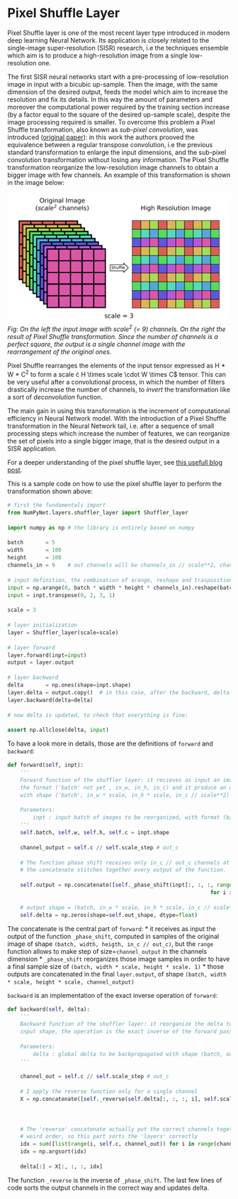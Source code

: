 # Pixel Shuffle Layer

Pixel Shuffle layer is one of the most recent layer type introduced in modern deep learning Neural Network.
Its application is closely related to the single-image super-resolution (SISR) research, i.e the techniques ensemble which aim is to produce a high-resolution image from a single low-resolution one.

The first SISR neural networks start with a pre-processing of low-resolution image in input with a bicubic up-sample.
Then the image, with the same dimension of the desired output, feeds the model which aim to increase the resolution and fix its details.
In this way the amount of parameters and moreover the computational power required by the training section increase (by a factor equal to the square of the desired up-sample scale), despite the image processing required is smaller.
To overcome this problem a Pixel Shuffle transformation, also known as *sub-pixel convolution*, was introduced ([original paper](https://arxiv.org/abs/1609.05158)): in this work the authors prooved the equivalence between a regular transpose convolution, i.e the previous standard transformation to enlarge the input dimensions, and the sub-pixel convolution transformation without losing any information.
The Pixel Shuffle transformation reorganize the low-resolution image channels to obtain a bigger image with few channels.
An example of this transformation is shown in the image below:

![pixel shuffle](../images/pixelshuffle.svg)
*Fig: On the left the input image with scale<sup>2</sup> (= 9) channels.
On the right the result of Pixel Shuffle transformation.
Since the number of channels is a perfect square, the output is a single channel image with the rearrangement of the original ones.*

Pixel Shuffle rearranges the elements of the input tensor expressed as H * W * C<sup>2</sup> to form a scale &cdot; H \times scale \cdot W \times C$ tensor.
This can be very useful after a convolutional process, in which the number of filters drastically increase the number of channels, to *invert* the transformation like a sort of *deconvolution* function.

The main gain in using this transformation is the increment of computational efficiency in Neural Network model.
With the introduction of a Pixel Shuffle transformation in the Neural Network tail, i.e. after a sequence of small processing steps which increase the number of features, we can reorganize the set of pixels into a single bigger image, that is the desired output in a SISR application.

For a deeper understanding of the pixel shuffle layer, see [this usefull blog post](https://medium.com/@hirotoschwert/introduction-to-deep-super-resolution-c052d84ce8cf).

This is a sample code on how to use the pixel shuffle layer to perform the transformation shown above:

```python
# first the fundamentals import
from NumPyNet.layers.shuffler_layer import Shuffler_layer

import numpy as np # the library is entirely based on numpy

batch       = 5
width       = 100
height      = 100
channels_in = 9    # out channels will be channels_in // scale**2, channels in must be an high number

# input definition, the combination of arange, reshape and trasposition offers a nice visualization, but any (batch, width, height, channels) array is ok
input = np.arange(0, batch * width * height * channels_in).reshape(batch, channels_in, width, height)
input = inpt.transpose(0, 2, 3, 1)

scale = 3

# layer initialization
layer = Shuffler_layer(scale=scale)

# layer forward
layer.forward(inpt=input)
output = layer.output

# layer backward
delta       = np.ones(shape=inpt.shape)
layer.delta = output.copy()  # in this case, after the backward, delta will be the same as input!
layer.backward(delta=delta)

# now delta is updated, to check that everything is fine:

assert np.allclose(delta, input)
```

To have a look more in details, those are the definitions of `forward` and `backward`:

```python
def forward(self, inpt):
	'''
	Forward function of the shuffler layer: it recieves as input an image in
	the format ('batch' not yet , in_w, in_h, in_c) and it produce an output
	with shape ('batch', in_w * scale, in_h * scale, in_c // scale**2)

	Parameters:
		inpt : input batch of images to be reorganized, with format (batch, in_w, in_h, in_c)
	'''
	self.batch, self.w, self.h, self.c = inpt.shape

	channel_output = self.c // self.scale_step # out_c

	# The function phase shift receives only in_c // out_c channels at a time
	# the concatenate stitches together every output of the function.

	self.output = np.concatenate([self._phase_shift(inpt[:, :, :, range(i, self.c, channel_output)], self.scale)
																for i in range(channel_output)], axis=3)

	# output shape = (batch, in_w * scale, in_h * scale, in_c // scale**2)
	self.delta = np.zeros(shape=self.out_shape, dtype=float)
```
The concatenate is the central part of `forward`:
	* it receives as input the output of the function `_phase_shift`, computed in samples of the original image of shape `(batch, width, heigth, in_c // out_c)`, but the `range` function allows to make step of size=`channel_output` in the channels dimension
	* `_phase_shift` reorganizes those image samples in order to have a final sample size of `(batch, width * scale, height * scale. 1)`
	* those outputs are concatenated in the final `layer.output`, of shape `(batch, width * scale, height * scale, channel_output)`


`backward` is an implementation of the exact inverse operation of `forward`:

```python
def backward(self, delta):
	'''
	Backward function of the shuffler layer: it reorganize the delta to match the
	input shape, the operation is the exact inverse of the forward pass.

	Parameters:
		delta : global delta to be backpropagated with shape (batch, out_w, out_h, out_c)
	'''

	channel_out = self.c // self.scale_step # out_c

	# I apply the reverse function only for a single channel
	X = np.concatenate([self._reverse(self.delta[:, :, :, i], self.scale)
																		for i in range(channel_out)], axis=3)


	# The 'reverse' concatenate actually put the correct channels together but in a
	# weird order, so this part sorts the 'layers' correctly
	idx = sum([list(range(i, self.c, channel_out)) for i in range(channel_out)], [])
	idx = np.argsort(idx)

	delta[:] = X[:, :, :, idx]
```

The function `_reverse` is the inverse of `_phase_shift`.
The last few lines of code sorts the output channels in the correct way and updates delta.
